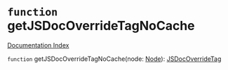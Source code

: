 # `function` getJSDocOverrideTagNoCache

[Documentation Index](../README.md)

`function` getJSDocOverrideTagNoCache(node: [Node](../interface.Node/README.md)): [JSDocOverrideTag](../interface.JSDocOverrideTag/README.md)

